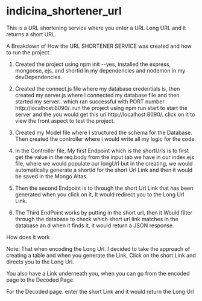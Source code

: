 # indicina_shortener_url
This is a URL shortening service where you enter a URL Long URL and it returns a short URL.

A Breakdown of How the URL SHORTENER SERVICE was created and how to run the project.

1) Created the project using npm init --yes, installed the express, mongoose, ejs, and shortid in my dependencies and nodemon in my devDependencies.

2) Created the connect.js file where my database credentials is, then created my server.js where i connected my database file and then started my server.. which ran successful with PORT number http://localhost:8090/. run the project using npm run start to start the server and the you would get this url http://localhost:8090/. click on it to view the front aspect to test the project.

3) Created my Model file where I structured the schema for the Database. Then created the controller where i would write all my logic for the code.

4) In the Controller file, My first Endpoint which is the shortUrls is to first get the value in the req.body from the input tab we have in our index.ejs file, where we would populate our longUrl but in the creating, we would automatically generate a shortid for the short Url Link and then it would be saved in the Mongo Altas.

5) Then the second Endpoint is to through the short Url Link that has been generated when you click on it, It would redirect you to the Long Url Link.

6) The Third EndPoint works by putting in the short url, then it Would filter through the database to check which short url link matches in the database an d when it finds it, it would return a JSON response.


How does it work 

Note: That when encoding the Long Url. I decided to take the approach of creating a table and when you generate the Link, Click on the short Link and directs you to the Long Url. 

You also have a Link underneath you, when you can go from the encoded page to the Decoded Page.

For the Decoded page. enter the short Link and it would return the Long Url